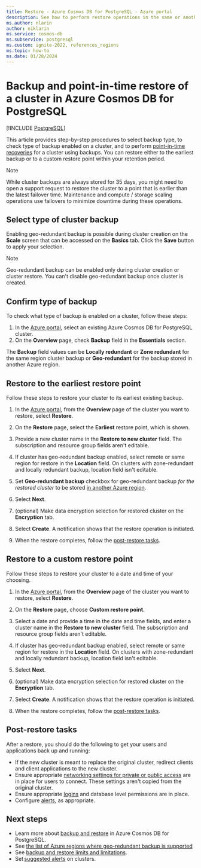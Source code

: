```yaml
---
title: Restore - Azure Cosmos DB for PostgreSQL - Azure portal
description: See how to perform restore operations in the same or another region in Azure Cosmos DB for PostgreSQL through the Azure portal.
ms.author: nlarin
author: niklarin
ms.service: cosmos-db
ms.subservice: postgresql
ms.custom: ignite-2022, references_regions
ms.topic: how-to
ms.date: 01/28/2024
---
```


# Backup and point-in-time restore of a cluster in Azure Cosmos DB for PostgreSQL

[!INCLUDE [PostgreSQL](../includes/appliesto-postgresql.md)]

This article provides step-by-step procedures to select backup type, to check type of backup enabled on a cluster, and to perform [point-in-time
recoveries](concepts-backup.md#restore) for a
cluster using backups. You can restore either to the earliest backup or to
a custom restore point within your retention period.

> [!NOTE]
> While cluster backups are always stored for 35 days, you might need to 
> open a support request to restore the cluster to a point that is earlier
> than the latest failover time. Maintenance and compute / storage scaling operations use
> failovers to minimize downtime during these operations.

## Select type of cluster backup
Enabling geo-redundant backup is possible during cluster creation on the **Scale** screen that can be accessed on the **Basics** tab. Click the **Save** button to apply your selection. 

> [!NOTE]
> Geo-redundant backup can be enabled only during cluster creation or cluster restore. 
> You can't disable geo-redundant backup once cluster is created. 

## Confirm type of backup
To check what type of backup is enabled on a cluster, follow these steps:

1. In the [Azure portal](https://portal.azure.com/), select an existing Azure Cosmos DB for PostgreSQL cluster.
1. On the **Overview** page, check **Backup** field in the **Essentials** section.

The **Backup** field values can be **Locally redundant** or **Zone redundant** for the same region cluster backup or **Geo-redundant** for the backup stored in another Azure region.

## Restore to the earliest restore point

Follow these steps to restore your cluster to its
earliest existing backup.

1. In the [Azure portal](https://portal.azure.com/), from the **Overview** page of the cluster you want to restore, select **Restore**.

1. On the **Restore** page, select the **Earliest** restore point, which is shown.

1. Provide a new cluster name in the **Restore to new cluster** field. The subscription and resource group fields aren't editable.

1. If cluster has geo-redundant backup enabled, select remote or same region for restore in the **Location** field. On clusters with zone-redundant and locally redundant backup, location field isn't editable.

1. Set **Geo-redundant backup** checkbox for geo-redundant backup *for the restored cluster* to be stored [in another Azure region](./resources-regions.md). 

1. Select **Next**. 

1. (optional) Make data encryption selection for restored cluster on the **Encryption** tab.

1. Select **Create**. A notification shows that the restore operation is initiated.

1. When the restore completes, follow the [post-restore tasks](#post-restore-tasks).

## Restore to a custom restore point

Follow these steps to restore your cluster to a date
and time of your choosing.

1. In the [Azure portal](https://portal.azure.com/), from the **Overview** page of the cluster you want to restore, select **Restore**.

1. On the **Restore** page, choose **Custom restore point**.

1. Select a date and provide a time in the date and time fields, and enter a cluster name in the **Restore to new cluster** field. The subscription and resource group fields aren't editable.

1. If cluster has geo-redundant backup enabled, select remote or same region for restore in the **Location** field. On clusters with zone-redundant and locally redundant backup, location field isn't editable.

1. Select **Next**. 

1. (optional) Make data encryption selection for restored cluster on the **Encryption** tab.

1. Select **Create**. A notification shows that the restore operation is initiated.

1. When the restore completes, follow the [post-restore tasks](#post-restore-tasks).

## Post-restore tasks

After a restore, you should do the following to get your users and applications
back up and running:

* If the new cluster is meant to replace the original cluster, redirect clients
  and client applications to the new cluster.
* Ensure appropriate [networking settings for private or public access](./concepts-security-overview.md#network-security) are in place for
  users to connect. These settings aren't copied from the original cluster.
* Ensure appropriate [logins](./how-to-configure-authentication.md#configure-native-postgresql-authentication) and database level permissions are in place.
* Configure [alerts](./howto-alert-on-metric.md#suggested-alerts), as appropriate.

## Next steps

* Learn more about [backup and restore](concepts-backup.md) in
  Azure Cosmos DB for PostgreSQL.
* See [the list of Azure regions where geo-redundant backup is supported](./resources-regions.md)
* See [backup and restore limits and limitations](./reference-limits.md#backup-and-restore).
* Set [suggested alerts](./howto-alert-on-metric.md#suggested-alerts) on clusters.
